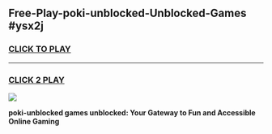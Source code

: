 
## Free-Play-poki-unblocked-Unblocked-Games #ysx2j
<h3>
<a href="https://news.freeplayer.one?title=poki-unblocked&ref=8M">CLICK TO PLAY</a></h3>
<hr>

<h3>
<a href="https://news.freeplayer.one?title=poki-unblocked&ref=8M">CLICK 2 PLAY</a>
  
</h3>

<a href="https://news.freeplayer.one?title=poki-unblocked&ref=8M"><img src="https://clearcache.store/games.png"></a>


**poki-unblocked games unblocked: Your Gateway to Fun and Accessible Online Gaming**
